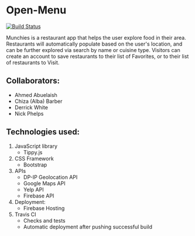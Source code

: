 # Open-Menu
[![Build Status](https://travis-ci.com/AhmedAbuelaish/Open-Menu.svg?branch=master)](https://travis-ci.com/AhmedAbuelaish/Open-Menu)

Munchies is a restaurant app that helps the user explore food in their area. Restaurants will automatically populate based on the user's location, and can be further explored via search by name or cuisine type. Visitors can create an account to save restaurants to their list of Favorites, or to their list of restaurants to Visit.

## Collaborators:
* Ahmed Abuelaish
* Chiza (Alba) Barber
* Derrick White
* Nick Phelps

## Technologies used:
1.  JavaScript library
    - Tippy.js
2. CSS Framework
    - Bootstrap
3. APIs
    - DP-IP Geolocation API
    - Google Maps API
    - Yelp API
    - Firebase API
4. Deployment:
    - Firebase Hosting
5. Travis CI
    - Checks and tests
    - Automatic deployment after pushing successful build

